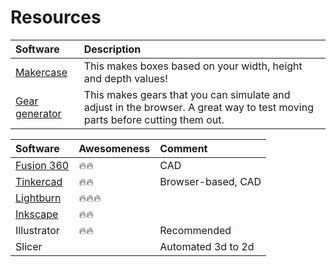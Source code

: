 # Resources

| Software | Description |
| :--- | :--- |
| [Makercase](https://www.makercase.com/) | This makes boxes based on your width, height and depth values! |
| [Gear generator](https://geargenerator.com) | This makes gears that you can simulate and adjust in the browser. A great way to test moving parts before cutting them out. |

| Software | Awesomeness | Comment |
| :--- | :--- | :--- |
| [Fusion 360](https://www.autodesk.com/products/fusion-360/overview) | 🔥🔥 | CAD |
| [Tinkercad](https://www.tinkercad.com/) | 🔥🔥 | Browser-based, CAD |
| [Lightburn](https://lightburnsoftware.com/) | 🔥🔥🔥 |  |
| [Inkscape](https://inkscape.org/) | 🔥🔥 |  |
| Illustrator | 🔥🔥 | Recommended |
| Slicer |  | Automated 3d to 2d |

